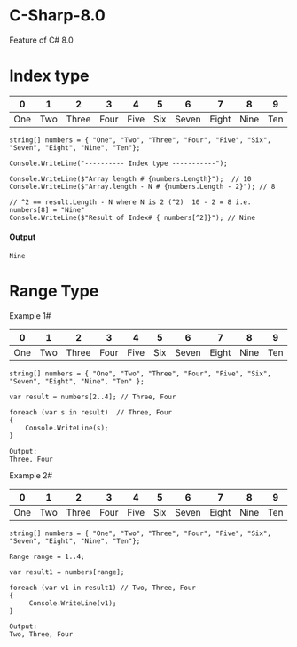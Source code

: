 # C-Sharp-8.0
Feature of C# 8.0

# Index type 

| 0       | 1    | 2       | 3    | 4       | 5    | 6       | 7    | 8       | 9    |
|---------|------|---------|------|---------|------|---------|------|---------|------|
| One     | Two  | Three   |Four  |Five     |Six   |Seven    |Eight |Nine     |Ten   |  


```
string[] numbers = { "One", "Two", "Three", "Four", "Five", "Six", "Seven", "Eight", "Nine", "Ten"};

Console.WriteLine("---------- Index type -----------");

Console.WriteLine($"Array length # {numbers.Length}");  // 10
Console.WriteLine($"Array.length - N # {numbers.Length - 2}"); // 8

// ^2 == result.Length - N where N is 2 (^2)  10 - 2 = 8 i.e. numbers[8] = "Nine"
Console.WriteLine($"Result of Index# { numbers[^2]}"); // Nine
```

#### Output

```
Nine
```

# Range Type

Example 1#

| 0       | 1    | 2       | 3    | 4       | 5    | 6       | 7    | 8       | 9    |
|---------|------|---------|------|---------|------|---------|------|---------|------|
| One     | Two  | Three   |Four  |Five     |Six   |Seven    |Eight |Nine     |Ten   |  

```
string[] numbers = { "One", "Two", "Three", "Four", "Five", "Six", "Seven", "Eight", "Nine", "Ten" };

var result = numbers[2..4]; // Three, Four

foreach (var s in result)  // Three, Four
{
    Console.WriteLine(s);
}
```

```
Output:
Three, Four
```

Example 2#

| 0       | 1    | 2       | 3    | 4       | 5    | 6       | 7    | 8       | 9    |
|---------|------|---------|------|---------|------|---------|------|---------|------|
| One     | Two  | Three   |Four  |Five     |Six   |Seven    |Eight |Nine     |Ten   |  

```
string[] numbers = { "One", "Two", "Three", "Four", "Five", "Six", "Seven", "Eight", "Nine", "Ten"};

Range range = 1..4;

var result1 = numbers[range];

foreach (var v1 in result1) // Two, Three, Four
{
     Console.WriteLine(v1);
}
```

```
Output:
Two, Three, Four
```


